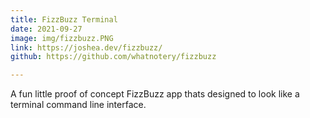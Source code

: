 ```yaml
---
title: FizzBuzz Terminal
date: 2021-09-27
image: img/fizzbuzz.PNG
link: https://joshea.dev/fizzbuzz/
github: https://github.com/whatnotery/fizzbuzz

---
```

A fun little proof of concept FizzBuzz app thats designed to look like a terminal command line interface.